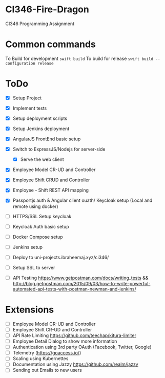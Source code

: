 # CI346-Fire-Dragon
CI346 Programming Assignment

# Common commands
To Build for development
`swift build`
To build for release
`swift build --configuration release`

# ToDo
- [x] Setup Project
- [x] Implement tests
- [x] Setup deployment scripts
- [x] Setup Jenkins deployment
- [x] AngularJS FrontEnd basic setup
- [x] Switch to ExpressJS/Nodejs for server-side
    - [x] Serve the web client
- [x] Employee Model CR-UD and Controller
- [x] Employee Shift CRUD and Controller
- [x] Employee - Shift REST API mapping
- [x] Passportjs auth & Angular client ouath/ Keycloak setup (Local and remote using docker)
- [ ] HTTPS/SSL Setup keycloak
- [ ] Keycloak Auth basic setup
- [ ] Docker Compose setup
- [ ] Jenkins setup
- [ ] Deploy to uni-projects.ibraheemaj.xyz/ci346/
- [ ] Setup SSL to server
- [ ] API Testing https://www.getpostman.com/docs/writing_tests && http://blog.getpostman.com/2015/09/03/how-to-write-powerful-automated-api-tests-with-postman-newman-and-jenkins/


# Extensions
- [ ] Employee Model CR-UD and Controller
- [ ] Employee Shift CR-UD and Controller
- [ ] API Rate Limiting https://github.com/teechap/kitura-limiter
- [ ] Employee Detail Dialog to show more information
- [ ] Authentication using 3rd party OAuth (Facebook, Twitter, Google)
- [ ] Telemetry (https://goaccess.io/)
- [ ] Scaling using Kubernettes
- [ ] Documentation using Jazzy https://github.com/realm/jazzy
- [ ] Sending out Emails to new users
